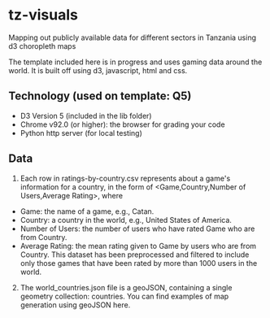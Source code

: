 # tz-visuals
Mapping out publicly available data for different sectors in Tanzania using d3 choropleth maps 

The template included here is in progress and uses gaming data around the world. It is built off using d3, javascript, html and css. 

## Technology (used on template: Q5)
- D3 Version 5 (included in the lib folder)
- Chrome v92.0 (or higher): the browser for grading your code
- Python http server (for local testing)

## Data

1. Each row in ratings-by-country.csv represents about a game's information for a country, in the form of <Game,Country,Number of Users,Average Rating>, where
- Game: the name of a game, e.g., Catan.
- Country: a country in the world, e.g., United States of America.
- Number of Users: the number of users who have rated Game who are from Country.
- Average Rating: the mean rating given to Game by users who are from Country.
This dataset has been preprocessed and filtered to include only those games that have been rated
by more than 1000 users in the world.

2. The world_countries.json file is a geoJSON, containing a single geometry collection: countries. You
can find examples of map generation using geoJSON here.

